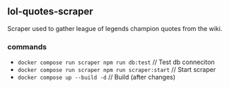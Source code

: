 ## lol-quotes-scraper

Scraper used to gather league of legends champion quotes from the wiki.

### commands
- `docker compose run scraper npm run db:test` // Test db conneciton
- `docker compose run scraper npm run scraper:start` // Start scraper
- `docker compose up --build -d` // Build (after changes)